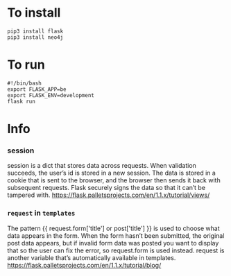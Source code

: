
# To install 

```
pip3 install flask
pip3 install neo4j
```

# To run 

```
#!/bin/bash
export FLASK_APP=be
export FLASK_ENV=development
flask run
```



# Info

### session

session is a dict that stores data across requests. When validation succeeds, the user’s id is stored in a new session. The data is stored in a cookie that is sent to the browser, and the browser then sends it back with subsequent requests. Flask securely signs the data so that it can’t be tampered with.
https://flask.palletsprojects.com/en/1.1.x/tutorial/views/


### `request` in `templates`
The pattern {{ request.form['title'] or post['title'] }} is used to choose what data appears in the form. When the form hasn’t been submitted, the original post data appears, but if invalid form data was posted you want to display that so the user can fix the error, so request.form is used instead. request is another variable that’s automatically available in templates.
https://flask.palletsprojects.com/en/1.1.x/tutorial/blog/

